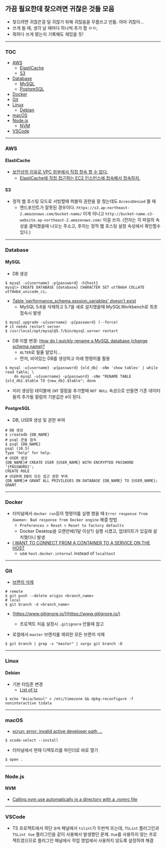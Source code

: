 ## 가끔 필요한데 찾으려면 귀찮은 것들 모음

- 찾으려면 귀찮은걸 덜 귀찮기 위해 귀찮음을 무릅쓰고 만듦. 아아 귀찮아...
- 쓰게 될 때, 생각 날 때마다 하나씩 추가 함 ㅇㅇ;
- 뭐하다 쓰게 됐는지 기록해도 재밌을 듯!

---

### TOC
- [AWS](#aws)
  - [ElastiCache](#elasticache)
  - [S3](#s3)
- [Database](#database)
  - [MySQL](#mysql)
  - [PostgreSQL](#postgresql)
- [Docker](#docker)
- [Git](#git)
- [Linux](#linux)
  - [Debian](#debian)
- [macOS](#macos)
- [Node.js](#nodejs)
  - [NVM]($nvm)
- [VSCode](#vscode)

---

### AWS

#### ElastiCache
- [보안상의 이유로 VPC 외부에서 직접 접속 할 수 없다.](https://aws.amazon.com/ko/elasticache/faqs/)
  - [ElastiCache에 직접 접근하는 EC2 인스턴스에 접속해서 접속하자.](https://docs.aws.amazon.com/ko_kr/AmazonElastiCache/latest/red-ug/GettingStarted.ConnectToCacheNode.html)

#### S3
- 정적 웹 호스팅 모드로 서빙할때 퍼블릭 권한을 잘 줬는데도 `AccessDenied` 뜰 때
  - 엔드포인트가 잘못된 경우이다. `https://s3.ap-northeast-2.amazonaws.com/bucket-name/` 이게 아니고 `http://bucket-name.s3-website.ap-northeast-2.amazonaws.com/` 이걸 쓰자. (전자는 각 파일의 속성을 클릭했을때 나오는 주소고, 후자는 정적 웹 호스팅 설정 속성에서 확인할수 있다.)

---

### Database

#### MySQL
- DB 생성
```shell
$ mysql -u{username} -p{password} -h{host}
mysql> CREATE DATABASE {database} CHARACTER SET utf8mb4 COLLATE utf8mb4_unicode_ci;
```

- [Table 'performance_schema.session_variables' doesn't exist](https://stackoverflow.com/a/33481982/3242865)
  - MySQL 5.6을 삭제하고 5.7을 새로 설치했을때 MySQLWorkbench로 최초 접속시 발생
```shell
$ mysql_upgrade -u{username} -p{password} (--force)
# it needs restart server
$ /usr/local/opt/mysql@5.7/bin/mysql.server restart
```

- DB 이름 변경: [How do I quickly rename a MySQL database (change schema name)?](https://stackoverflow.com/a/2298602/3242865)
  - `ALTER`로 될줄 알았지...
  - 먼저, 비어있는 DB를 생성하고 아래 명령어를 활용
```shell
$ mysql -u{username} -p{password} {old_db} -sNe 'show tables' | while read table; \ 
    do mysql -u{username} -p{password} -sNe "RENAME TABLE {old_db}.$table TO {new_db}.$table"; done
```

- 미리 생성된 테이블에 `INT` 컬럼을 추가할때 `NOT NULL` 속성으로 만들면 기존 데이터들의 추가될 컬럼의 기본값은 `0`이 된다.


#### PostgreSQL
- DB, USER 생성 및 권한 부여
```shell
# DB 생성
$ createdb {DB_NAME}
# psql 콘솔 접속
$ psql {DB_NAME}
psql (10.5)
Type "help" for help.
# USER 생성
{DB_NAME}# CREATE USER {USER_NAME} WITH ENCRYPTED PASSWORD '{PASSWORD}';
CREATE ROLE
# USER에 DB의 모든 접근 권한 부여
{DB_NAME}# GRANT ALL PRIVILEGES ON DATABASE {DB_NAME} TO {USER_NAME};
GRANT
```

---

### Docker
- 터미널에서 `docker run`등의 명령어를 실행 했을 때 `Error response from daemon: Bad response from Docker engine` 해결 방법
  - `Preferences > Reset > Reset to factory defaults`
  - Docker Desktop을 오랜만에(1달 이상?) 실행 시켰고, 업데이트가 있길래 설치했더니 발생
- [I WANT TO CONNECT FROM A CONTAINER TO A SERVICE ON THE HOST](https://docs.docker.com/docker-for-mac/networking/#use-cases-and-workarounds)
  - use `host.docker.internal` instead of `localhost`
---


### Git
- [브랜치 삭제](https://stackoverflow.com/questions/2003505/how-do-i-delete-a-git-branch-both-locally-and-remotely)
```shell
# remote
$ git push --delete origin <branch_name>
# local
$ git branch -d <branch_name>
```

- [https://www.gitignore.io/](https://www.gitignore.io/)
  - 프로젝트 처음 설정시 `.gitignore` 만들때 참고

- 로컬에서 `master` 브랜치를 제외한 모든 브랜치 삭제
```shell
$ git branch | grep -v "master" | xargs git branch -D
```

---

### Linux
#### Debian
- 기본 타임존 변경
  - [List of tz](https://en.wikipedia.org/wiki/List_of_tz_database_time_zones)
```shell
$ echo "Asia/Seoul" > /etc/timezone && dpkg-reconfigure -f noninteractive tzdata
```

---

### macOS
- [xcrun: error: invalid active developer path ...](https://apple.stackexchange.com/a/254381)
```shell
$ xcode-select --install
```
- 터미널에서 현재 디렉토리를 파인더로 바로 열기
```shell
$ open .
```

---

### Node.js
#### NVM
- [Calling nvm use automatically in a directory with a .nvmrc file](https://github.com/creationix/nvm#calling-nvm-use-automatically-in-a-directory-with-a-nvmrc-file)

---

### VSCode
- TS 프로젝트에서 하단 `문제` 패널에서 `tslint`가 두번씩 뜨는데, `TSLint` 플러그인과 `TSLint Vue` 플러그인을 같이 사용해서 발생했던 문제. `Vue`를 사용하지 않는 프로젝트였으므로 플러그인 패널에서 작업 영업에서 사용하지 않도록 설정하여 해결

